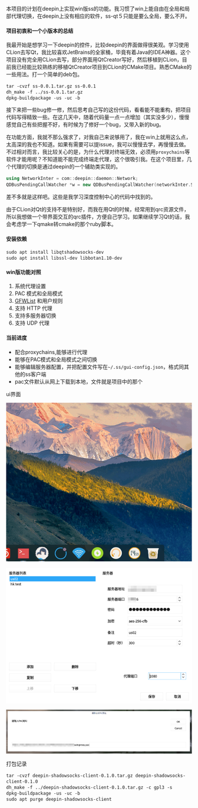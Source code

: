 本项目的计划在deepin上实现win版ss的功能。我习惯了win上能自由在全局和局部代理切换，在deepin上没有相应的软件，ss-qt５只能是要么全局，要么不开。

#### 项目初衷和一个小版本的总结

我最开始是想学习一下deepin的控件，比较deepin的界面做得很美观。学习使用CLion去写Qt，我比较喜欢JetBrains的全家桶，毕竟有着Java的IDEA神器。这个项目没有完全用CLion去写，部分界面用QtCreator写好，然后移植到CLion，目前我已经能比较熟练的移植QtCreator项目到CLion的CMake项目。熟悉CMake的一些用法。打一个简单的deb包。

```shell
tar -cvzf ss-0.0.1.tar.gz ss-0.0.1
dh_make -f ../ss-0.0.1.tar.gz
dpkg-buildpackage -us -uc -b
```

接下来把一些bug修一修，然后思考自己写的这份代码，看看能不能重构，把项目代码写得精致一些。在这几天中，随着代码量一点一点增加（其实没多少），慢慢感觉自己有些把握不好，有时候为了修好一个bug，又带入新的bug。

在功能方面，我就不那么强求了，对我自己来说够用了，我在ｗin上就用这么点，太高深的我也不知道。如果有需要可以提issue，我可以慢慢去学，再慢慢去做。不过相对而言，我比较关心的是，为什么代理对终端无效，必须用`proxychains`等软件才能用呢？不知道能不能完成终端走代理，这个很吸引我。在这个项目里，几个代理的切换是通过deepin的一个辅助类实现的。

```c++
using NetworkInter = com::deepin::daemon::Network;
QDBusPendingCallWatcher *w = new QDBusPendingCallWatcher(networkInter.SetProxyMethod(proxyMethod), this);
```

差不多就是这样吧。这些是我学习深度控制中心的代码中找到的。

由于CLion对Qt的支持不是特别好，而我在用Qt的时候，经常用到qrc资源文件，所以我想做一个带界面交互的qrc插件，方便自己学习。如果继续学习Qt的话，我会考虑学一下qmake转cmake的那个ruby脚本。

#### 安装依赖

```shell
sudo apt install libqtshadowsocks-dev
sudo apt install libssl-dev libbotan1.10-dev
```
#### win版功能对照

1. 系统代理设置
2. PAC 模式和全局模式
3. [GFWList](https://github.com/gfwlist/gfwlist) 和用户规则
4. 支持 HTTP 代理
5. 支持多服务器切换
6. 支持 UDP 代理

#### 当前进度

- 配合proxychains,能够进行代理
- 能够在PAC模式和全局模式之间切换
- 能够编辑服务器配置，并把配置文件写在`~/.ss/gui-config.json`，格式同其他的ss客户端
- pac文件默认从网上下载到本地，文件就是项目中的那个

ui界面

![ui界面](images/ui.gif)


![编辑服务器配置](images/editServer.png)

![editOnlinPacUrl.png](images/editOnlinPacUrl.png)

打包记录

```shell
tar -cvzf deepin-shadowsocks-client-0.1.0.tar.gz deepin-shadowsocks-client-0.1.0
dh_make -f ../deepin-shadowsocks-client-0.1.0.tar.gz -c gpl3 -s 
dpkg-buildpackage -us -uc -b
sudo apt purge deepin-shadowsocks-client 
```

